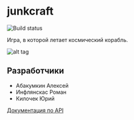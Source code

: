 # junkcraft
![Build status](https://travis-ci.org/iu7-ray-teamwork/junkcraft.svg?branch=master)

Игра, в которой летает космический корабль.

![alt tag](http://s16.postimg.org/q1ol9tsgj/image.png)

## Разработчики
* Абакумкин Алексей
* Инфлянскас Роман
* Килочек Юрий

[Документация по API](http://iu7-ray-teamwork.github.io/junkcraft/)
